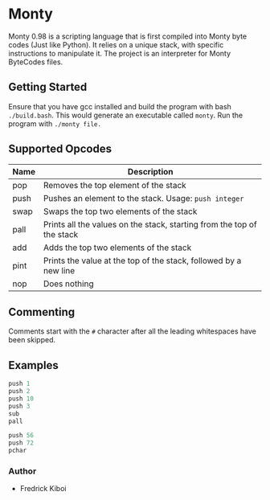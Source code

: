 # Monty
Monty 0.98 is a scripting language that is first compiled into Monty byte codes (Just like Python). It relies on a unique stack, with specific instructions to manipulate it. The project is an interpreter for Monty ByteCodes files.

## Getting Started
Ensure that you have gcc installed and build the program with bash `./build.bash`. This would generate an executable called `monty`. Run the program with `./monty file.`

## Supported Opcodes
| **Name** | **Description** |
| --- | --- |
| pop | Removes the top element of the stack |
| push | Pushes an element to the stack. Usage: `push integer` |
| swap | Swaps the top two elements of the stack |
| pall | Prints all the values on the stack, starting from the top of the stack |
| add | Adds the top two elements of the stack |
| pint | Prints the value at the top of the stack, followed by a new line |
| nop | Does nothing |

## Commenting
Comments start with the `#` character after all the leading whitespaces have been skipped.

## Examples
```c
push 1
push 2
push 10
push 3
sub
pall
```
```c
push 56
push 72
pchar
```
### Author
- Fredrick Kiboi
